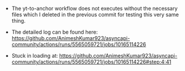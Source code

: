 - The yt-to-anchor workflow does not executes without the necessary files which I deleted in the previous commit for testing this very same thing.

- The detailed log can be found here: https://github.com/AnimeshKumar923/asyncapi-community/actions/runs/5565059721/jobs/10165114226

- Stuck in loading at: https://github.com/AnimeshKumar923/asyncapi-community/actions/runs/5565059721/jobs/10165114226#step:4:41
